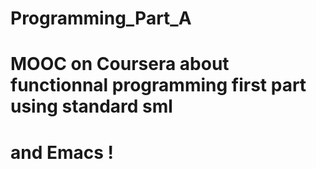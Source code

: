 # Programming_Part_A 
# MOOC on Coursera about functionnal programming first part using standard sml 
# and Emacs !
